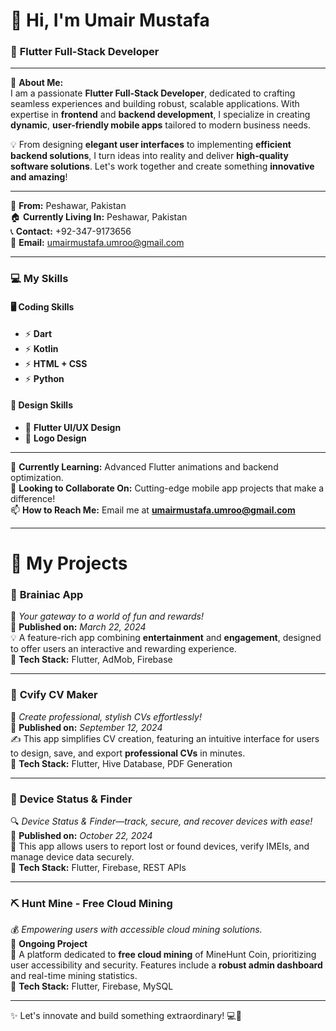 # 👋 Hi, I'm **Umair Mustafa**  
### 🚀 **Flutter Full-Stack Developer**

---

🌟 **About Me:**  
I am a passionate **Flutter Full-Stack Developer**, dedicated to crafting seamless experiences and building robust, scalable applications. With expertise in **frontend** and **backend development**, I specialize in creating **dynamic**, **user-friendly mobile apps** tailored to modern business needs.  

💡 From designing **elegant user interfaces** to implementing **efficient backend solutions**, I turn ideas into reality and deliver **high-quality software solutions**. Let's work together and create something **innovative and amazing**!  

---

📍 **From:** Peshawar, Pakistan  
🏠 **Currently Living In:** Peshawar, Pakistan  
📞 **Contact:** +92-347-9173656  
📧 **Email:** umairmustafa.umroo@gmail.com  

---

### 💻 **My Skills**  

#### **🖥️ Coding Skills**  
- ⚡ **Dart**  
- ⚡ **Kotlin**  
- ⚡ **HTML + CSS**  
- ⚡ **Python**  

#### **🎨 Design Skills**  
- 🌟 **Flutter UI/UX Design**  
- 🌟 **Logo Design**  

---

🌱 **Currently Learning:** Advanced Flutter animations and backend optimization.  
💼 **Looking to Collaborate On:** Cutting-edge mobile app projects that make a difference!  
📫 **How to Reach Me:** Email me at **umairmustafa.umroo@gmail.com**  

---

# **🚀 My Projects**  

### 🎯 **Brainiac App**  
🧠 *Your gateway to a world of fun and rewards!*  
📅 **Published on:** *March 22, 2024*  
💡 A feature-rich app combining **entertainment** and **engagement**, designed to offer users an interactive and rewarding experience.  
🚀 **Tech Stack:** Flutter, AdMob, Firebase  

---  

### 📄 **Cvify CV Maker**  
📂 *Create professional, stylish CVs effortlessly!*  
📅 **Published on:** *September 12, 2024*  
✍️ This app simplifies CV creation, featuring an intuitive interface for users to design, save, and export **professional CVs** in minutes.  
🚀 **Tech Stack:** Flutter, Hive Database, PDF Generation  

---  

### 📱 **Device Status & Finder**  
🔍 *Device Status & Finder—track, secure, and recover devices with ease!*  
📅 **Published on:** *October 22, 2024*  
🔐 This app allows users to report lost or found devices, verify IMEIs, and manage device data securely.  
🚀 **Tech Stack:** Flutter, Firebase, REST APIs  

---  

### ⛏️ **Hunt Mine - Free Cloud Mining**  
💰 *Empowering users with accessible cloud mining solutions.*  
📅 **Ongoing Project**  
🌟 A platform dedicated to **free cloud mining** of MineHunt Coin, prioritizing user accessibility and security. Features include a **robust admin dashboard** and real-time mining statistics.  
🚀 **Tech Stack:** Flutter, Firebase, MySQL  

---

✨ Let's innovate and build something extraordinary! 💻🎉  

